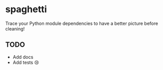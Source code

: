 # spaghetti

Trace your Python module dependencies to have a better picture before cleaning!

## TODO

- Add docs
- Add tests :cry: